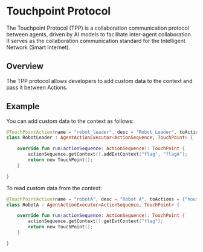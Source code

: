 # Touchpoint Protocol

The Touchpoint Protocol (TPP) is a collaboration communication protocol between agents, driven by AI models to facilitate inter-agent collaboration. It serves as the collaboration communication standard for the Intelligent Network (Smart Internet).

## Overview
The TPP protocol allows developers to add custom data to the context and pass it between Actions.

## Example
You can add custom data to the context as follows:

```kotlin
@TouchPointAction(name = "robot_leader", desc = "Robot Leader", toActions = {"housework["robotA"]"})
class RobotLeader : AgentActionExecutor<ActionSequence, TouchPoint> {

    override fun run(actionSequence: ActionSequence): TouchPoint {
        actionSequence.getContext().addExtContext("flag", "flagA");
        return new TouchPoint();
    }

}
```

To read custom data from the context:
```kotlin
@TouchPointAction(name = "robotA", desc = "Robot A", toActions = {"housework[]"})
class RobotA : AgentActionExecutor<ActionSequence, TouchPoint> {

    override fun run(actionSequence: ActionSequence): TouchPoint {
        actionSequence.getContext().getExtContext("flag");
        return new TouchPoint();
    }

}
```
